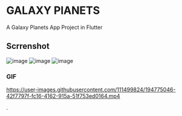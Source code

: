 # GALAXY PlANETS

A Galaxy Planets App Project in Flutter 

## Scrrenshot 
![image](https://user-images.githubusercontent.com/111499824/194775083-65d496a5-290a-4278-9498-05ef68f539eb.png)
![image](https://user-images.githubusercontent.com/111499824/194775096-7d7b8eae-6446-467f-96eb-2529c568dc43.png)
![image](https://user-images.githubusercontent.com/111499824/194775105-89cf0b42-386b-424d-924e-e4fa2cfd8a44.png)


### GIF
https://user-images.githubusercontent.com/111499824/194775046-42f7797f-fc16-4162-915a-51f753ed0164.mp4



.


